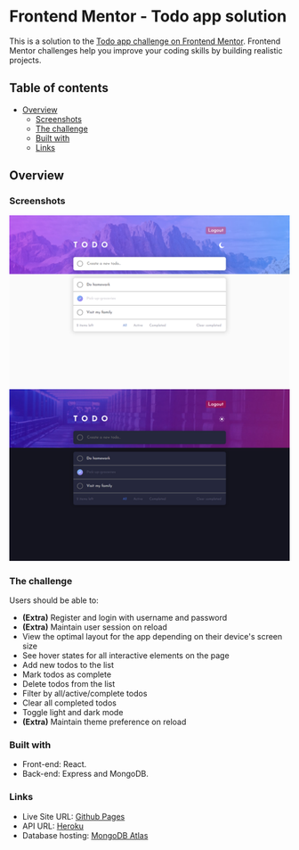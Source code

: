 # Frontend Mentor - Todo app solution

This is a solution to the [Todo app challenge on Frontend Mentor](https://www.frontendmentor.io/challenges/todo-app-Su1_KokOW). Frontend Mentor challenges help you improve your coding skills by building realistic projects.

## Table of contents

-   [Overview](#overview)
    -   [Screenshots](#screenshots)
    -   [The challenge](#the-challenge)
    -   [Built with](#built-with)
    -   [Links](#links)

## Overview

### Screenshots

![](./screenshot-light.png)
![](./screenshot-dark.png)

### The challenge

Users should be able to:

-   **(Extra)** Register and login with username and password
-   **(Extra)** Maintain user session on reload
-   View the optimal layout for the app depending on their device's screen size
-   See hover states for all interactive elements on the page
-   Add new todos to the list
-   Mark todos as complete
-   Delete todos from the list
-   Filter by all/active/complete todos
-   Clear all completed todos
-   Toggle light and dark mode
-   **(Extra)** Maintain theme preference on reload

### Built with

-   Front-end: React.
-   Back-end: Express and MongoDB.

### Links

-   Live Site URL: [Github Pages](https://cvenencia.github.io/todo-app-main)
-   API URL: [Heroku](https://cvenencia-todo-app.herokuapp.com)
-   Database hosting: [MongoDB Atlas](https://www.mongodb.com/es/atlas/database)
